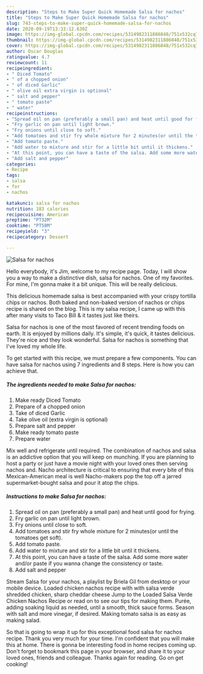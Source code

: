 ```yaml
---
description: "Steps to Make Super Quick Homemade Salsa for nachos"
title: "Steps to Make Super Quick Homemade Salsa for nachos"
slug: 743-steps-to-make-super-quick-homemade-salsa-for-nachos
date: 2020-09-19T13:33:12.630Z
image: https://img-global.cpcdn.com/recipes/5314982311886848/751x532cq70/salsa-for-nachos-recipe-main-photo.jpg
thumbnail: https://img-global.cpcdn.com/recipes/5314982311886848/751x532cq70/salsa-for-nachos-recipe-main-photo.jpg
cover: https://img-global.cpcdn.com/recipes/5314982311886848/751x532cq70/salsa-for-nachos-recipe-main-photo.jpg
author: Oscar Douglas
ratingvalue: 4.7
reviewcount: 11
recipeingredient:
- " Diced Tomato"
- " of a chopped onion"
- " of diced Garlic"
- " olive oil extra virgin is optional"
- " salt and pepper"
- " tomato paste"
- " water"
recipeinstructions:
- "Spread oil on pan (preferably a small pan) and heat until good for frying."
- "Fry garlic on pan until light brown."
- "Fry onions until close to soft."
- "Add tomatoes and stir fry whole mixture for 2 minutes(or until the tomatoes get soft)."
- "Add tomato paste."
- "Add water to mixture and stir for a little bit until it thickens."
- "At this point, you can have a taste of the salsa. Add some more water and/or paste if you wanna change the consistency or taste."
- "Add salt and pepper"
categories:
- Recipe
tags:
- salsa
- for
- nachos

katakunci: salsa for nachos 
nutrition: 183 calories
recipecuisine: American
preptime: "PT32M"
cooktime: "PT58M"
recipeyield: "3"
recipecategory: Dessert

---
```



![Salsa for nachos](https://img-global.cpcdn.com/recipes/5314982311886848/751x532cq70/salsa-for-nachos-recipe-main-photo.jpg)

Hello everybody, it's Jim, welcome to my recipe page. Today, I will show you a way to make a distinctive dish, salsa for nachos. One of my favorites. For mine, I'm gonna make it a bit unique. This will be really delicious.

This delicious homemade salsa is best accompanied with your crispy tortilla chips or nachos. Both baked and non-baked version of nachos or chips recipe is shared on the blog. This is my salsa recipe, I came up with this after many visits to Taco Bill &amp; it tastes just like theirs.

Salsa for nachos is one of the most favored of recent trending foods on earth. It is enjoyed by millions daily. It's simple, it's quick, it tastes delicious. They're nice and they look wonderful. Salsa for nachos is something that I've loved my whole life.


To get started with this recipe, we must prepare a few components. You can have salsa for nachos using 7 ingredients and 8 steps. Here is how you can achieve that.

<!--inarticleads1-->

##### The ingredients needed to make Salsa for nachos:

1. Make ready  Diced Tomato
1. Prepare  of a chopped onion
1. Take  of diced Garlic
1. Take  olive oil (extra virgin is optional)
1. Prepare  salt and pepper
1. Make ready  tomato paste
1. Prepare  water


Mix well and refrigerate until required. The combination of nachos and salsa is an addictive option that you will keep on munching. If you are planning to host a party or just have a movie night with your loved ones then serving nachos and. Nacho architecture is critical to ensuring that every bite of this Mexican-American meal is well Nacho-makers pop the top off a jarred supermarket-bought salsa and pour it atop the chips. 

<!--inarticleads2-->

##### Instructions to make Salsa for nachos:

1. Spread oil on pan (preferably a small pan) and heat until good for frying.
1. Fry garlic on pan until light brown.
1. Fry onions until close to soft.
1. Add tomatoes and stir fry whole mixture for 2 minutes(or until the tomatoes get soft).
1. Add tomato paste.
1. Add water to mixture and stir for a little bit until it thickens.
1. At this point, you can have a taste of the salsa. Add some more water and/or paste if you wanna change the consistency or taste.
1. Add salt and pepper


Stream Salsa for your nachos, a playlist by Briela Gil from desktop or your mobile device. Loaded chicken nachos recipe with with salsa verde shredded chicken, sharp cheddar cheese Jump to the Loaded Salsa Verde Chicken Nachos Recipe or read on to see our tips for making them. Purée, adding soaking liquid as needed, until a smooth, thick sauce forms. Season with salt and more vinegar, if desired. Making tomato salsa is as easy as making salad. 

So that is going to wrap it up for this exceptional food salsa for nachos recipe. Thank you very much for your time. I'm confident that you will make this at home. There is gonna be interesting food in home recipes coming up. Don't forget to bookmark this page in your browser, and share it to your loved ones, friends and colleague. Thanks again for reading. Go on get cooking!
